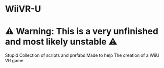 # WiiVR-U

# ⚠️ Warning: This is a very unfinished and most likely unstable ⚠️
Stupid Collection of scripts and prefabs Made to help The creation of a WiiU VR game

